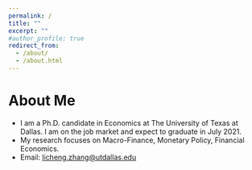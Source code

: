 ```yaml
---
permalink: /
title: ""
excerpt: ""
#author_profile: true
redirect_from: 
  - /about/
  - /about.html
---
```



# About Me
* I am a Ph.D. candidate in Economics at The University of Texas at Dallas. I am on the job market and expect to graduate in July 2021. 
* My research focuses on Macro-Finance, Monetary Policy, Financial Economics.
* Email: [licheng.zhang@utdallas.edu](mailto:licheng.zhang@utdallas.edu) 

